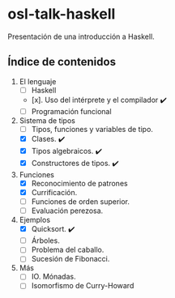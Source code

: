 # osl-talk-haskell
Presentación de una introducción a Haskell.

## Índice de contenidos

1. El lenguaje
    - [ ] Haskell
    - [x]. Uso del intérprete y el compilador :heavy_check_mark:
    - [ ] Programación funcional
2. Sistema de tipos
    - [ ] Tipos, funciones y variables de tipo.
    - [x] Clases. :heavy_check_mark:
    - [x] Tipos algebraicos. :heavy_check_mark:
    - [x] Constructores de tipos. :heavy_check_mark:
3. Funciones
    - [x] Reconocimiento de patrones
    - [x] Currificación.
    - [ ] Funciones de orden superior.
    - [ ] Evaluación perezosa.
3. Ejemplos
    - [x] Quicksort. :heavy_check_mark:
    - [ ] Árboles.
    - [ ] Problema del caballo.
    - [ ] Sucesión de Fibonacci.
4. Más
    - [ ] IO. Mónadas.
    - [ ] Isomorfismo de Curry-Howard
